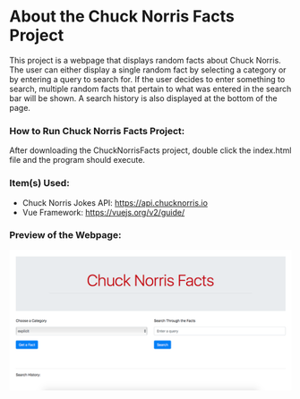 # About the Chuck Norris Facts Project

This project is a webpage that displays random facts about Chuck Norris. The user can either display a single random fact by selecting a category or by entering a query to search for. If the user decides to enter something to search, multiple random facts that pertain to what was entered in the search bar will be shown. A search history is also displayed at the bottom of the page.

### __How to Run Chuck Norris Facts Project:__
After downloading the ChuckNorrisFacts project, double click the index.html file and the program should execute.



### __Item(s) Used:__
* Chuck Norris Jokes API: https://api.chucknorris.io
* Vue Framework: https://vuejs.org/v2/guide/

### __Preview of the Webpage:__
![alt text](https://github.com/asolon11/JavaScript-Projects/blob/master/ChuckNorrisFacts/ProjectWebpageImg.png)
